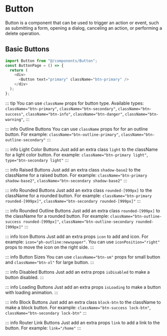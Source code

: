 # Button

Button is a component that can be used to trigger an action or event, such as submitting a form, opening a dialog, canceling an action, or performing a delete operation.

## Basic Buttons

```js
import Button from "@/components/Button";
const ButtonPage = () => {
  return (
    <div>
      <Button text="primary" className="btn-primary" />
    </div>
  );
};
```

::: tip
You can use `className` props for button type. Available types: `className="btn-primary"`, `className="btn-secondary"`, `className="btn-success"`, `className="btn-info"`, `className="btn-danger"`, `className="btn-warning"`,
:::

::: info Outline Buttons
You can use `className` props for for an outline button. For example: `className="btn-outline-primary"`, `className="btn-outline-secondary"`
:::

::: info Light Color Buttons
Just add an extra class `light` to the className for a light color button. For example: `className="btn-primary light"`, `type="btn-secondary light"`
:::

::: info Raised Buttons
Just add an extra class `shadow-base2` to the className for a raised button. For example: `className="btn-primary shadow-base2"`, `className="btn-secondary shadow-base2"`
:::

::: info Rounded Buttons
Just add an extra class `rounded-[999px]` to the className for a rounded button. For example: `className="btn-primary rounded-[999px]"`, `className="btn-secondary rounded-[999px]"`
:::

::: info Rounded Outline Buttons
Just add an extra class `rounded-[999px]` to the className for a rounded button. For example: `className="btn-outline-success rounded-[999px]"`, `className="btn-outline-secondary rounded-[999px]"`
:::

::: info Icon Buttons
Just add an extra props `icon` to add and icon. For example: `icon="ph-outline:newspaper"`.
You can use `iconPosition="right"` props to move the icon on the right side.
:::

::: info Button Sizes
You can use `className="btn-sm"` props for small button and `className="btn-xl"` for large button.
:::

::: info Disabled Buttons
Just add an extra props `isDisabled` to make a button disabled.
:::

::: info Loading Buttons
Just add an extra props `isLoading` to make a button with loading animation.
:::

::: info Block Buttons
Just add an extra class `block-btn` to the className to make a block button. For example: `className="btn-success lock-btn"`, `className="btn-secondary lock-btn"`
:::

::: info Router Link Buttons
Just add an extra props `link` to add a link to the button. For example: `link="/home"`
:::
